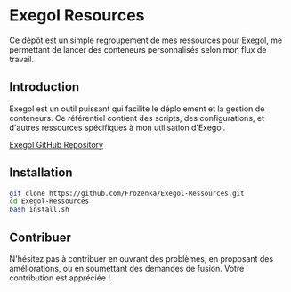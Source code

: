 # Exegol Resources

Ce dépôt est un simple regroupement de mes ressources pour Exegol, me permettant de lancer des conteneurs personnalisés selon mon flux de travail.

## Introduction

Exegol est un outil puissant qui facilite le déploiement et la gestion de conteneurs. Ce référentiel contient des scripts, des configurations, et d'autres ressources spécifiques à mon utilisation d'Exegol.

[Exegol GitHub Repository](https://github.com/ThePorgs/Exegol)

## Installation
   ```bash
   git clone https://github.com/Frozenka/Exegol-Ressources.git
   cd Exegol-Ressources
   bash install.sh
   ```

## Contribuer
N'hésitez pas à contribuer en ouvrant des problèmes, en proposant des améliorations, ou en soumettant des demandes de fusion. Votre contribution est appréciée !
